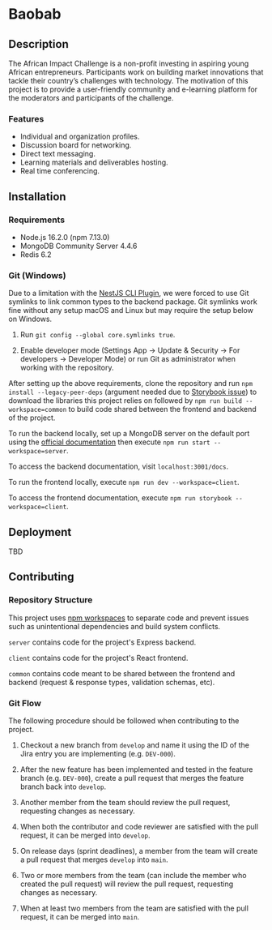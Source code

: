 # Baobab

## Description

The African Impact Challenge is a non-profit investing in aspiring young African 
entrepreneurs. Participants work on building market innovations that tackle 
their country’s challenges with technology. The motivation of this project is to 
provide a user-friendly community and e-learning platform for the moderators and 
participants of the challenge.

### Features

- Individual and organization profiles.
- Discussion board for networking.
- Direct text messaging.
- Learning materials and deliverables hosting.
- Real time conferencing.

## Installation

### Requirements

- Node.js 16.2.0 (npm 7.13.0)
- MongoDB Community Server 4.4.6
- Redis 6.2

### Git (Windows)

Due to a limitation with the 
[NestJS CLI Plugin](https://docs.nestjs.com/openapi/cli-plugin), we were forced 
to use Git symlinks to link common types to the backend package. Git symlinks 
work fine without any setup macOS and Linux but may require the setup below on 
Windows.

1. Run `git config --global core.symlinks true`.

2. Enable developer mode (Settings App &#8594; Update & Security &#8594; 
For developers &#8594; Developer Mode) or run Git as administrator when working 
with the repository.

After setting up the above requirements, clone the repository and run
`npm install --legacy-peer-deps` (argument needed due to 
[Storybook issue](https://github.com/storybookjs/storybook/issues/12983)) to 
download the libraries this project relies on followed by 
`npm run build --workspace=common` to build code shared between the frontend and 
backend of the project.

To run the backend locally, set up a MongoDB server on the default port using the 
[official documentation](https://docs.mongodb.com/manual/administration/install-community/) 
then execute `npm run start --workspace=server`.

To access the backend documentation, visit `localhost:3001/docs`.

To run the frontend locally, execute `npm run dev --workspace=client`.

To access the frontend documentation, execute 
`npm run storybook --workspace=client`.

## Deployment

TBD

## Contributing

### Repository Structure

This project uses
[npm workspaces](https://docs.npmjs.com/cli/v7/using-npm/workspaces) to separate
code and prevent issues such as unintentional dependencies and build system
conflicts.

`server` contains code for the project's Express backend.

`client` contains code for the project's React frontend.

`common` contains code meant to be shared between the frontend and backend
(request & response types, validation schemas, etc).

### Git Flow

The following procedure should be followed when contributing to the project.

1. Checkout a new branch from `develop` and name it using the ID of the Jira
   entry you are implementing (e.g. `DEV-000`).

2. After the new feature has been implemented and tested in the feature branch
   (e.g. `DEV-000`), create a pull request that merges the feature branch back
   into `develop`.

3. Another member from the team should review the pull request, requesting
   changes as necessary.

4. When both the contributor and code reviewer are satisfied with the pull
   request, it can be merged into `develop`.
   
5. On release days (sprint deadlines), a member from the team will create a pull 
   request that merges `develop` into `main`.
   
6. Two or more members from the team (can include the member who created the 
   pull request) will review the pull request, requesting changes as necessary.
   
7. When at least two members from the team are satisfied with the pull request, 
   it can be merged into `main`.